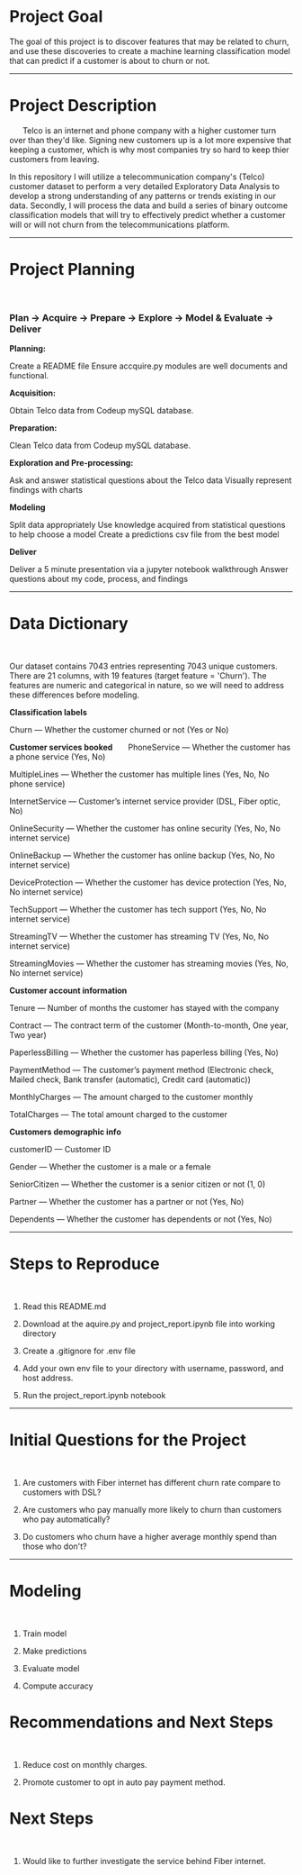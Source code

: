 # Project Goal
The goal of this project is to discover features that may be related to churn, and use these discoveries to create a machine learning classification model that can predict if a customer is about to churn or not.

***
# Project Description
&nbsp;
&nbsp;
&nbsp;
Telco is an internet and phone company with a higher customer turn over than they'd like. Signing new customers up is a lot more expensive that keeping a customer, which is why most companies try so hard to keep thier customers from leaving. 

In this repository I will utilize a telecommunication company's (Telco) customer dataset to perform a very detailed Exploratory Data Analysis to develop a strong understanding of any patterns or trends existing in our data. Secondly, I will process the data and build a series of binary outcome classification models that will try to effectively predict whether a customer will or will not churn from the telecommunications platform.

***

# Project Planning
&nbsp;
&nbsp;
&nbsp;
### Plan -> Acquire -> Prepare -> Explore -> Model & Evaluate -> Deliver

**Planning:**

Create a README file
Ensure accquire.py modules are well documents and functional.

**Acquisition:**

Obtain Telco data from Codeup mySQL database.

**Preparation:**

Clean Telco data from Codeup mySQL database.


**Exploration and Pre-processing:**

Ask and answer statistical questions about the Telco data
Visually represent findings with charts

**Modeling**

Split data appropriately
Use knowledge acquired from statistical questions to help choose a model
Create a predictions csv file from the best model

**Deliver**

Deliver a 5 minute presentation via a jupyter notebook walkthrough
Answer questions about my code, process, and findings

***

# Data Dictionary
&nbsp;
&nbsp;
&nbsp;

Our dataset contains 7043 entries representing 7043 unique customers. There are 21 columns, with 19 features (target feature = 'Churn'). The features are numeric and categorical in nature, so we will need to address these differences before modeling.



**Classification labels**
&nbsp;
&nbsp;
&nbsp;

Churn — Whether the customer churned or not (Yes or No)



**Customer services booked**
&nbsp;
&nbsp;
&nbsp;
PhoneService — Whether the customer has a phone service (Yes, No)

MultipleLines — Whether the customer has multiple lines (Yes, No, No phone service)

InternetService — Customer’s internet service provider (DSL, Fiber optic, No)

OnlineSecurity — Whether the customer has online security (Yes, No, No internet service)

OnlineBackup — Whether the customer has online backup (Yes, No, No internet service)

DeviceProtection — Whether the customer has device protection (Yes, No, No internet service)

TechSupport — Whether the customer has tech support (Yes, No, No internet service)

StreamingTV — Whether the customer has streaming TV (Yes, No, No internet service)

StreamingMovies — Whether the customer has streaming movies (Yes, No, No internet service)





**Customer account information**
&nbsp;
&nbsp;
&nbsp;

Tenure — Number of months the customer has stayed with the company

Contract — The contract term of the customer (Month-to-month, One year, Two year)

PaperlessBilling — Whether the customer has paperless billing (Yes, No)

PaymentMethod — The customer’s payment method (Electronic check, Mailed check, Bank transfer (automatic), Credit card (automatic))

MonthlyCharges — The amount charged to the customer monthly

TotalCharges — The total amount charged to the customer




**Customers demographic info**
&nbsp;
&nbsp;
&nbsp;

customerID — Customer ID

Gender — Whether the customer is a male or a female

SeniorCitizen — Whether the customer is a senior citizen or not (1, 0)

Partner — Whether the customer has a partner or not (Yes, No)

Dependents — Whether the customer has dependents or not (Yes, No)
***

# Steps to Reproduce
&nbsp;
&nbsp;
&nbsp;
1. Read this README.md

2. Download at the aquire.py and project_report.ipynb file into working directory

3. Create a .gitignore for .env file

4. Add your own env file to your directory with username, password, and host address.

5. Run the project_report.ipynb notebook

***

# Initial Questions for the Project
&nbsp;
&nbsp;
&nbsp;

1. Are customers with Fiber internet has different churn rate compare to customers with DSL?

2. Are customers who pay manually more likely to churn than customers who pay automatically?

3. Do customers who churn have a higher average monthly spend than those who don't?

***

# Modeling
&nbsp;
&nbsp;
&nbsp;

1. Train model

2. Make predictions

3. Evaluate model

4. Compute accuracy


# Recommendations and Next Steps
&nbsp;
&nbsp;
&nbsp;

1. Reduce cost on monthly charges. 

2. Promote customer to opt in auto pay payment method. 



# Next Steps
&nbsp;
&nbsp;
&nbsp;

1. Would like to further investigate the service behind Fiber internet. 


